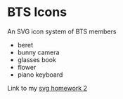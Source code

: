 # BTS Icons
An SVG icon system of BTS members

* beret
* bunny camera
* glasses book
* flower
* piano keyboard

Link to my [svg homework 2](http://i6.cims.nyu.edu/~cc5255/drawing/HW2/hw2.html)
